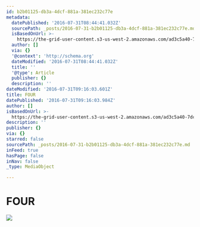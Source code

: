 ```yaml
---
id: b2b01125-db3a-4dcf-881a-381ec232c77e
metadata:
  datePublished: '2016-07-31T08:44:41.032Z'
  sourcePath: _posts/2016-07-31-b2b01125-db3a-4dcf-881a-381ec232c77e.md
  isBasedOnUrl: >-
    https://the-grid-user-content.s3-us-west-2.amazonaws.com/ad3c5a40-7dcc-4b99-b516-e691ef18abf7.png
  author: []
  via: {}
  '@context': 'http://schema.org'
  dateModified: '2016-07-31T08:44:41.032Z'
  title: ''
  '@type': Article
  publisher: {}
  description: ''
dateModified: '2016-07-31T09:16:03.601Z'
title: FOUR
datePublished: '2016-07-31T09:16:03.984Z'
author: []
isBasedOnUrl: >-
  https://the-grid-user-content.s3-us-west-2.amazonaws.com/ad3c5a40-7dcc-4b99-b516-e691ef18abf7.png
description: ''
publisher: {}
via: {}
starred: false
sourcePath: _posts/2016-07-31-b2b01125-db3a-4dcf-881a-381ec232c77e.md
inFeed: true
hasPage: false
inNav: false
_type: MediaObject

---
```

# FOUR
![](https://the-grid-user-content.s3-us-west-2.amazonaws.com/ad3c5a40-7dcc-4b99-b516-e691ef18abf7.png)